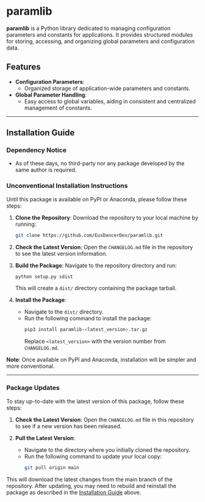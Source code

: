 # paramlib

**paramlib** is a Python library dedicated to managing configuration parameters and constants for applications. It provides structured modules for storing, accessing, and organizing global parameters and configuration data.

## Features

- **Configuration Parameters**:
  - Organized storage of application-wide parameters and constants.
- **Global Parameter Handling**:
  - Easy access to global variables, aiding in consistent and centralized management of constants.


---

## Installation Guide

### Dependency Notice

- As of these days, no third-party nor any package developed by the same author is required.

### Unconventional Installation Instructions

Until this package is available on PyPI or Anaconda, please follow these steps:

1. **Clone the Repository**: Download the repository to your local machine by running:
   ```bash
   git clone https://github.com/EusDancerDev/paramlib.git
   ```

2. **Check the Latest Version**: Open the `CHANGELOG.md` file in the repository to see the latest version information.

3. **Build the Package**: Navigate to the repository directory and run:
   ```bash
   python setup.py sdist
   ```
   This will create a `dist/` directory containing the package tarball.

4. **Install the Package**:
   - Navigate to the `dist/` directory.
   - Run the following command to install the package:
     ```bash
     pip3 install paramlib-<latest_version>.tar.gz
     ```
     Replace `<latest_version>` with the version number from `CHANGELOG.md`.

**Note**: Once available on PyPI and Anaconda, installation will be simpler and more conventional.

---

### Package Updates

To stay up-to-date with the latest version of this package, follow these steps:

1. **Check the Latest Version**: Open the `CHANGELOG.md` file in this repository to see if a new version has been released.

2. **Pull the Latest Version**:
   - Navigate to the directory where you initially cloned the repository.
   - Run the following command to update your local copy:
     ```bash
     git pull origin main
     ```

This will download the latest changes from the main branch of the repository. After updating, you may need to rebuild and reinstall the package as described in the [Installation Guide](#installation-guide) above.
